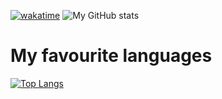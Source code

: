[![wakatime](https://wakatime.com/badge/user/7bc425b9-713b-42ba-ab6b-21cdfebb2fe5.svg)](https://wakatime.com/@7bc425b9-713b-42ba-ab6b-21cdfebb2fe5)
![My GitHub stats](https://github-readme-stats.vercel.app/api?username=uicodee&show_icons=true&theme=dracula)
# My favourite languages
[![Top Langs](https://github-readme-stats.vercel.app/api/top-langs/?username=uicodee)](https://github.com/anuraghazra/github-readme-stats)
